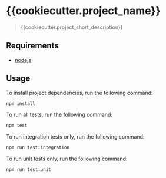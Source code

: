 # {{cookiecutter.project_name}}

> {{cookiecutter.project_short_description}}

## Requirements

- [nodejs](https://nodejs.org/en/)

## Usage

To install project dependencies, run the following command:
```bash
npm install
```

To run all tests, run the following command:
```bash
npm test
```

To run integration tests only, run the following command:
```bash
npm run test:integration
```

To run unit tests only, run the following command:
```bash
npm run test:unit
```
